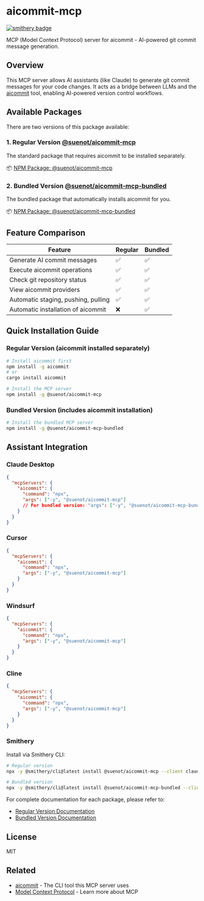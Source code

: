 # aicommit-mcp
[![smithery badge](https://smithery.ai/badge/@suenot/aicommit-mcp)](https://smithery.ai/server/@suenot/aicommit-mcp)

MCP (Model Context Protocol) server for aicommit - AI-powered git commit message generation.

## Overview

This MCP server allows AI assistants (like Claude) to generate git commit messages for your code changes. It acts as a bridge between LLMs and the [aicommit](https://github.com/suenot/aicommit) tool, enabling AI-powered version control workflows.

## Available Packages

There are two versions of this package available:

### 1. Regular Version [@suenot/aicommit-mcp](./README-REGULAR.md)

The standard package that requires aicommit to be installed separately.

📦 [NPM Package: @suenot/aicommit-mcp](https://www.npmjs.com/package/@suenot/aicommit-mcp)

### 2. Bundled Version [@suenot/aicommit-mcp-bundled](./README-BUNDLED.md)

The bundled package that automatically installs aicommit for you.

📦 [NPM Package: @suenot/aicommit-mcp-bundled](https://www.npmjs.com/package/@suenot/aicommit-mcp-bundled)

## Feature Comparison

| Feature | Regular | Bundled |
|---------|---------|---------|
| Generate AI commit messages | ✅ | ✅ |
| Execute aicommit operations | ✅ | ✅ |
| Check git repository status | ✅ | ✅ |
| View aicommit providers | ✅ | ✅ |
| Automatic staging, pushing, pulling | ✅ | ✅ |
| Automatic installation of aicommit | ❌ | ✅ |

## Quick Installation Guide

### Regular Version (aicommit installed separately)

```bash
# Install aicommit first
npm install -g aicommit
# or
cargo install aicommit

# Install the MCP server
npm install -g @suenot/aicommit-mcp
```

### Bundled Version (includes aicommit installation)

```bash
# Install the bundled MCP server
npm install -g @suenot/aicommit-mcp-bundled
```

## Assistant Integration

### Claude Desktop

```json
{
  "mcpServers": {
    "aicommit": {
      "command": "npx",
      "args": ["-y", "@suenot/aicommit-mcp"]
      // For bundled version: "args": ["-y", "@suenot/aicommit-mcp-bundled"]
    }
  }
}
```

### Cursor

```json
{
  "mcpServers": {
    "aicommit": {
      "command": "npx",
      "args": ["-y", "@suenot/aicommit-mcp"]
    }
  }
}
```

### Windsurf

```json
{
  "mcpServers": {
    "aicommit": {
      "command": "npx",
      "args": ["-y", "@suenot/aicommit-mcp"]
    }
  }
}
```

### Cline

```json
{
  "mcpServers": {
    "aicommit": {
      "command": "npx",
      "args": ["-y", "@suenot/aicommit-mcp"]
    }
  }
}
```

### Smithery

Install via Smithery CLI:

```bash
# Regular version
npx -y @smithery/cli@latest install @suenot/aicommit-mcp --client claude --config '{}'

# Bundled version
npx -y @smithery/cli@latest install @suenot/aicommit-mcp-bundled --client claude --config '{}'
```

For complete documentation for each package, please refer to:
- [Regular Version Documentation](./README-REGULAR.md)
- [Bundled Version Documentation](./README-BUNDLED.md)

## License

MIT

## Related

- [aicommit](https://github.com/suenot/aicommit) - The CLI tool this MCP server uses
- [Model Context Protocol](https://modelcontextprotocol.io/) - Learn more about MCP 
